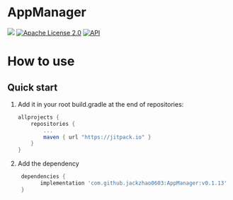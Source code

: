 # AppManager
[![](https://jitpack.io/v/jackzhao0603/AppManager.svg)](https://jitpack.io/#jackzhao0603/AppManager)
[![Apache License 2.0][1]][2]
[![API][3]][4]

# How to use
## Quick start
1. Add it in your root build.gradle at the end of repositories:
    ```gradle
    allprojects {
        repositories {
            ...
            maven { url "https://jitpack.io" }
        }
    }
    ```
2. Add the dependency
    ```gradle
     dependencies {
	       implementation 'com.github.jackzhao0603:AppManager:v0.1.13'
	 }

    ```

[1]:https://img.shields.io/:License-Apache%202.0-blue.svg
[2]:https://www.apache.org/licenses/LICENSE-2.0.html
[3]:https://img.shields.io/badge/API-14%2B-red.svg?style=flat
[4]:https://android-arsenal.com/api?level=16
